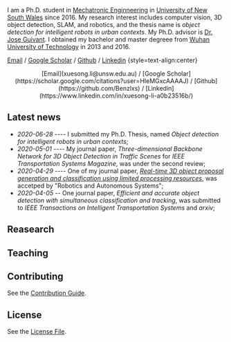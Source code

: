 I am a Ph.D. student in [Mechatronic Enginneering](https://www.engineering.unsw.edu.au/study-with-us/undergraduate-degrees/mechatronic-engineering) in [University of New South Wales](https://www.unsw.edu.au/) since 2016. My research interest includes computer vision, 3D object detection, SLAM, and robotics, and the thesis name is *object detection for intelligent robots in urban contexts*. My Ph.D. advisor is [Dr. Jose Guivant](https://scholar.google.com.au/citations?user=_4IB14IAAAAJ&hl=en). I obtained my bachelor and master degreee from [Wuhan University of Technology](http://english.whut.edu.cn/) in 2013 and 2016.

[Email](xuesong.li@unsw.edu.au) / [Google Scholar](https://scholar.google.com/citations?user=HIeMGxcAAAAJ) / [Github](https://github.com/Benzlxs) / [Linkedin](https://www.linkedin.com/in/xuesong-li-a0b23516b/) {style=text-align:center}

<div align="center">
  [Email](xuesong.li@unsw.edu.au) / [Google Scholar](https://scholar.google.com/citations?user=HIeMGxcAAAAJ) / [Github](https://github.com/Benzlxs) / [Linkedin](https://www.linkedin.com/in/xuesong-li-a0b23516b/)
</div>

## Latest news
* *2020-06-28* ---- I submitted my Ph.D. Thesis, named *Object detection for intelligent robots in urban contexts*;
* *2020-05-01* ---- My journal paper, *Three-dimensional Backbone Network for 3D Object Detection in Traffic Scenes* for *IEEE Transportation Systems Magazine*, was under the second review;
* *2020-04-29* ---- One of my journal paper, *[Real-time 3D object proposal generation and classification using limited processing resources](https://www.sciencedirect.com/science/article/pii/S0921889020303973)*, was accetped by "Robotics and Autonomous Systems";
* *2020-04-05* -- One journal paper, *Efficient and accurate object detection with simultaneous classification and tracking*, was submitted to *IEEE Transactions on Intelligent Transportation Systems* and *arxiv*;

## Reasearch


## Teaching



## Contributing

See the [Contribution Guide](./CONTRIBUTING.md).

## License

See the [License File](./LICENSE.md).
